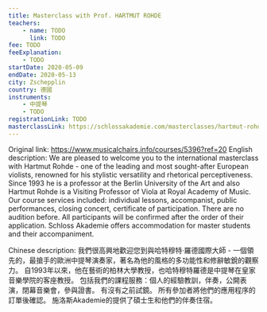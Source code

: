 ```yaml
---
title: Masterclass with Prof. HARTMUT ROHDE
teachers:
	- name: TODO
	  link: TODO
fee: TODO
feeExplanation: 
	- TODO
startDate: 2020-05-09
endDate: 2020-05-13
city: Zschepplin
country: 德國
instruments:
	- 中提琴
	- TODO
registrationLink: TODO
masterclassLink: https://schlossakademie.com/masterclasses/hartmut-rohde
---
```

Original link: https://www.musicalchairs.info/courses/5396?ref=20
English description:
We are pleased to welcome you to the international masterclass with Hartmut Rohde - one of the leading and most sought-after European violists, renowned for his stylistic versatility and rhetorical perceptiveness.
Since 1993 he is a professor at the Berlin University of the Art and also Hartmut Rohde is a Visiting Professor of Viola at Royal Academy of Music.
Our course services included: individual lessons, accompanist, public performances, closing concert, certificate of participation.
 There are no audition before.
 All participants will be confirmed after the order of their application.
Schloss Akademie offers accommodation for master students and their accompaniment.
​

Chinese description:
我們很高興地歡迎您到與哈特穆特·羅德國際大師 - 一個領先的，最搶手的歐洲中提琴演奏家，著名為他的風格的多功能性和修辭敏銳的觀察力。
自1993年以來，他在藝術的柏林大學教授，也哈特穆特羅德是中提琴在皇家音樂學院的客座教授。
包括我們的課程服務：個人的經驗教訓，伴奏，公開表演，閉幕音樂會，參與證書。
有沒有之前試鏡。
所有參加者將他們的應用程序的訂單後確認。
施洛斯Akademie的提供了碩士生和他們的伴奏住宿。

